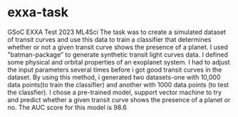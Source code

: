 # exxa-task
GSoC EXXA Test 2023 ML4Sci
The task was to create a simulated dataset of transit curves and use this data to train a classifier that determines whether or not a given transit curve shows the presence of a planet. 
I used "batman-package" to generate synthetic transit light curves data. 
I defined some physical and orbital properties of an exoplanet system. I had to adjust the input parameters several times before i got good transit curves in the dataset.
By using this method, i generated two datasets-one with 10,000 data points(to train the classifier) and another with 1000 data points (to test the classfier).
I chose a pre-trained model, support vector machine to try and predict whether a given transit curve shows the presence of a planet or no.
The AUC score for this model is 98.6 
